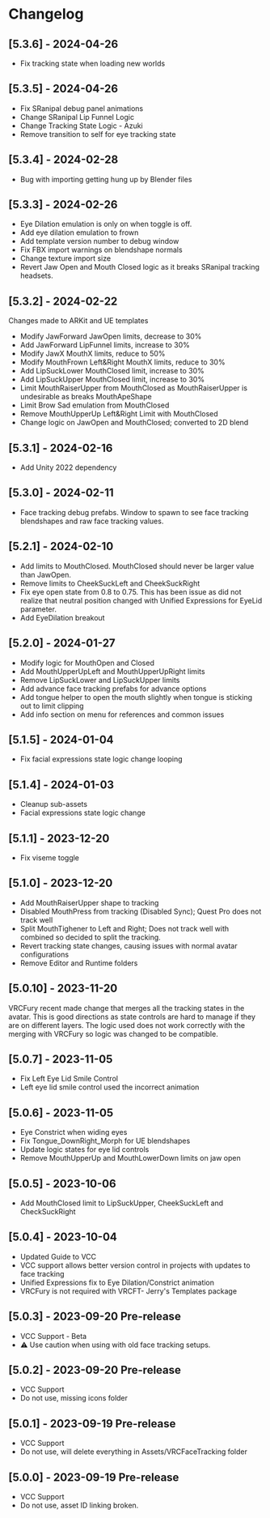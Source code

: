 # Changelog

## [5.3.6] - 2024-04-26
- Fix tracking state when loading new worlds

## [5.3.5] - 2024-04-26
- Fix SRanipal debug panel animations
- Change SRanipal Lip Funnel Logic
- Change Tracking State Logic - Azuki
- Remove transition to self for eye tracking state

## [5.3.4] - 2024-02-28
- Bug with importing getting hung up by Blender files

## [5.3.3] - 2024-02-26
- Eye Dilation emulation is only on when toggle is off.
- Add eye dilation emulation to frown
- Add template version number to debug window
- Fix FBX import warnings on blendshape normals
- Change texture import size
- Revert Jaw Open and Mouth Closed logic as it breaks SRanipal tracking headsets. 

## [5.3.2] - 2024-02-22
Changes made to ARKit and UE templates
- Modify JawForward JawOpen limits, decrease to 30%
- Add JawForward LipFunnel limits, increase to 30%
- Modify JawX MouthX limits, reduce to 50%
- Modify MouthFrown Left&Right MouthX limits, reduce to 30%
- Add LipSuckLower MouthClosed limit, increase to 30%
- Add LipSuckUpper MouthClosed limit, increase to 30%
- Limit MouthRaiserUpper from MouthClosed as MouthRaiserUpper is undesirable as breaks MouthApeShape
- Limit Brow Sad emulation from MouthClosed
- Remove MouthUpperUp Left&Right Limit with MouthClosed
- Change logic on JawOpen and MouthClosed; converted to 2D blend

## [5.3.1] - 2024-02-16
- Add Unity 2022 dependency

## [5.3.0] - 2024-02-11
- Face tracking debug prefabs. Window to spawn to see face tracking blendshapes and raw face tracking values.

## [5.2.1] - 2024-02-10
- Add limits to MouthClosed. MouthClosed should never be larger value than JawOpen.
- Remove limits to CheekSuckLeft and CheekSuckRight
- Fix eye open state from 0.8 to 0.75. This has been issue as did not realize that neutral position changed with Unified Expressions for EyeLid parameter.
- Add EyeDilation breakout

## [5.2.0] - 2024-01-27
- Modify logic for MouthOpen and Closed
- Add MouthUpperUpLeft and MouthUpperUpRight limits
- Remove LipSuckLower and LipSuckUpper limits
- Add advance face tracking prefabs for advance options
- Add tongue helper to open the mouth slightly when tongue is sticking out to limit clipping
- Add info section on menu for references and common issues

## [5.1.5] - 2024-01-04
- Fix facial expressions state logic change looping

## [5.1.4] - 2024-01-03
- Cleanup sub-assets
- Facial expressions state logic change

## [5.1.1] - 2023-12-20
- Fix viseme toggle

## [5.1.0] - 2023-12-20
- Add MouthRaiserUpper shape to tracking
- Disabled MouthPress from tracking (Disabled Sync); Quest Pro does not track well
- Split MouthTighener to Left and Right; Does not track well with combined so decided to split the tracking.
- Revert tracking state changes, causing issues with normal avatar configurations
- Remove Editor and Runtime folders

## [5.0.10] - 2023-11-20
VRCFury recent made change that merges all the tracking states in the avatar. This is good directions as state controls are hard to manage if they are on different layers. The logic used does not work correctly with the merging with VRCFury so logic was changed to be compatible.

## [5.0.7] - 2023-11-05
- Fix Left Eye Lid Smile Control
- Left eye lid smile control used the incorrect animation

## [5.0.6] - 2023-11-05
- Eye Constrict when widing eyes
- Fix Tongue_DownRight_Morph for UE blendshapes
- Update logic states for eye lid controls
- Remove MouthUpperUp and MouthLowerDown limits on jaw open

## [5.0.5] - 2023-10-06
- Add MouthClosed limit to LipSuckUpper, CheekSuckLeft and CheckSuckRight

## [5.0.4] - 2023-10-04
- Updated Guide to VCC
- VCC support allows better version control in projects with updates to face tracking
- Unified Expressions fix to Eye Dilation/Constrict animation
- VRCFury is not required with VRCFT- Jerry's Templates package

## [5.0.3] - 2023-09-20 Pre-release
- VCC Support - Beta
- ⚠️ Use caution when using with old face tracking setups.

## [5.0.2] - 2023-09-20 Pre-release
- VCC Support
- Do not use, missing icons folder

## [5.0.1] - 2023-09-19 Pre-release
- VCC Support
- Do not use, will delete everything in Assets/VRCFaceTracking folder

## [5.0.0] - 2023-09-19 Pre-release
- VCC Support
- Do not use, asset ID linking broken.